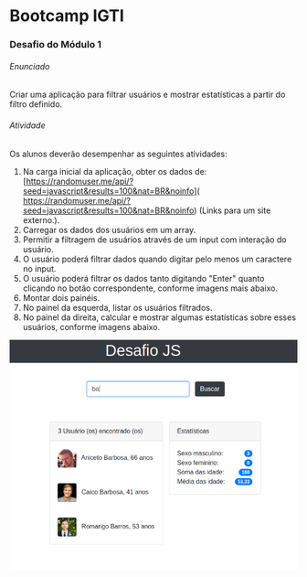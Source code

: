 # Bootcamp IGTI

### Desafio do Módulo 1



###### Enunciado

Criar uma aplicação para filtrar usuários e mostrar estatísticas a partir do filtro definido.

 ###### Atividade

Os alunos deverão desempenhar as seguintes atividades:

1. Na carga inicial da aplicação, obter os dados de: [https://randomuser.me/api/?seed=javascript&results=100&nat=BR&noinfo]( https://randomuser.me/api/?seed=javascript&results=100&nat=BR&noinfo) (Links para um site externo.).
2. Carregar os dados dos usuários em um array.
3. Permitir a filtragem de usuários através de um input com interação do usuário.
4. O usuário poderá filtrar dados quando digitar pelo menos um caractere no input.
5. O usuário poderá filtrar os dados tanto digitando "Enter" quanto clicando no botão correspondente, conforme imagens mais abaixo.
6. Montar dois painéis.
7. No painel da esquerda, listar os usuários filtrados.
8. No painel da direita, calcular e mostrar algumas estatísticas sobre esses usuários, conforme imagens abaixo.



<p float="left">
  <img src="https://raw.githubusercontent.com/Maycon-Rodrigues/buscador-usuarios/master/screenshot.png" />
</p>
